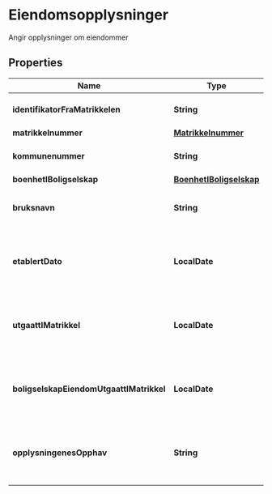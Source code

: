 

# Eiendomsopplysninger

Angir opplysninger om eiendommer

## Properties

| Name | Type | Description | Notes |
|------------ | ------------- | ------------- | -------------|
|**identifikatorFraMatrikkelen** | **String** | (&lt;a href&#x3D;&#39;https://data.skatteetaten.no/web/datakatalog/begrep/20b2e2f8-9fe1-11e5-a9f8-e4115b280940&#39;&gt;Begrepsreferanse&lt;/a&gt;) |  [optional] |
|**matrikkelnummer** | [**Matrikkelnummer**](Matrikkelnummer.md) |  |  [optional] |
|**kommunenummer** | **String** | nummer for kommune (&lt;a href&#x3D;&#39;https://data.skatteetaten.no/web/datakatalog/begrep/20b2e0f3-9fe1-11e5-a9f8-e4115b280940&#39;&gt;Begrepsreferanse&lt;/a&gt;) |  [optional] |
|**boenhetIBoligselskap** | [**BoenhetIBoligselskap**](BoenhetIBoligselskap.md) |  |  [optional] |
|**bruksnavn** | **String** | vilkårlig lang sekvens av tegn inkludert aksenter og spesielle tegn fra standardiserte tegnsett (&lt;a href&#x3D;&#39;https://data.skatteetaten.no/web/datakatalog/begrep/20b52af3-9fe1-11e5-a9f8-e4115b280940&#39;&gt;Begrepsreferanse&lt;/a&gt;) |  [optional] |
|**etablertDato** | **LocalDate** | gir verdier for år, måned og dag. Kodes som en tekststreng etter datoformatering spesifisert i  ISO 8601 (ISO 8601:2004 Data elements and interchange formats -- Information interchange -- Representation of dates and times). Eksempel : 1998-12-21 eller 19981221. (&lt;a href&#x3D;&#39;https://data.skatteetaten.no/web/datakatalog/begrep/20b52aed-9fe1-11e5-a9f8-e4115b280940&#39;&gt;Begrepsreferanse&lt;/a&gt;) |  [optional] |
|**utgaattIMatrikkel** | **LocalDate** | gir verdier for år, måned og dag. Kodes som en tekststreng etter datoformatering spesifisert i  ISO 8601 (ISO 8601:2004 Data elements and interchange formats -- Information interchange -- Representation of dates and times). Eksempel : 1998-12-21 eller 19981221. (&lt;a href&#x3D;&#39;https://data.skatteetaten.no/web/datakatalog/begrep/20b52aed-9fe1-11e5-a9f8-e4115b280940&#39;&gt;Begrepsreferanse&lt;/a&gt;) |  [optional] |
|**boligselskapEiendomUtgaattIMatrikkel** | **LocalDate** | gir verdier for år, måned og dag. Kodes som en tekststreng etter datoformatering spesifisert i  ISO 8601 (ISO 8601:2004 Data elements and interchange formats -- Information interchange -- Representation of dates and times). Eksempel : 1998-12-21 eller 19981221. (&lt;a href&#x3D;&#39;https://data.skatteetaten.no/web/datakatalog/begrep/20b52aed-9fe1-11e5-a9f8-e4115b280940&#39;&gt;Begrepsreferanse&lt;/a&gt;) |  [optional] |
|**opplysningenesOpphav** | **String** | Kodeliste som beskriver hvor opplysningene i entitet stammer fra, for eksempel 31 desember skattelggingsperiode eller oppdatert matrikkelinformasjon som har oppstått etter 31 desember skattleggingsperiode (&lt;a href&#x3D;&#39;https://data.skatteetaten.no/web/datakatalog/kodeliste/805aef00-3de1-4da5-901e-80b58a9e8a32&#39;&gt;Kodelistereferanse&lt;/a&gt;) |  [optional] |



